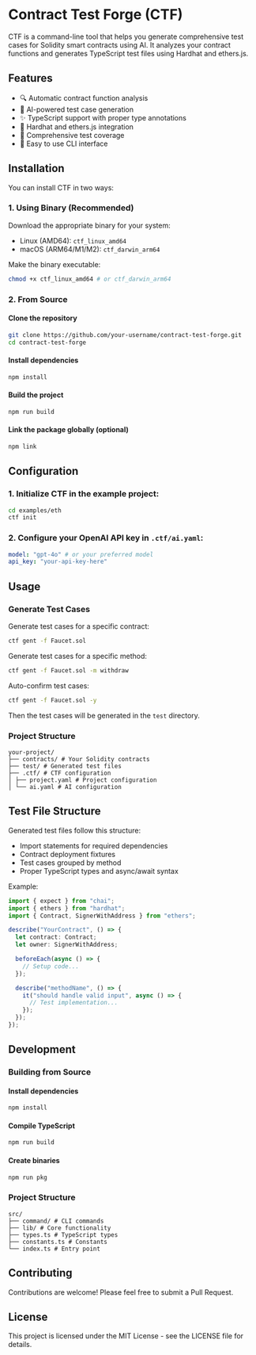 # Contract Test Forge (CTF)

CTF is a command-line tool that helps you generate comprehensive test cases for Solidity smart contracts using AI. It analyzes your contract functions and generates TypeScript test files using Hardhat and ethers.js.

## Features

- 🔍 Automatic contract function analysis
- 🤖 AI-powered test case generation
- ✨ TypeScript support with proper type annotations
- 🧪 Hardhat and ethers.js integration
- 📝 Comprehensive test coverage
- 🚀 Easy to use CLI interface

## Installation

You can install CTF in two ways:

### 1. Using Binary (Recommended)

Download the appropriate binary for your system:

- Linux (AMD64): `ctf_linux_amd64`
- macOS (ARM64/M1/M2): `ctf_darwin_arm64`

Make the binary executable:

```bash
chmod +x ctf_linux_amd64 # or ctf_darwin_arm64
```

### 2. From Source

#### Clone the repository

```bash
git clone https://github.com/your-username/contract-test-forge.git
cd contract-test-forge
```

#### Install dependencies

```bash
npm install
```

#### Build the project

```bash
npm run build
```

#### Link the package globally (optional)

```bash
npm link
```

## Configuration

### 1. Initialize CTF in the example project:

```bash
cd examples/eth
ctf init
```

### 2. Configure your OpenAI API key in `.ctf/ai.yaml`:

```yaml
model: "gpt-4o" # or your preferred model
api_key: "your-api-key-here"
```

## Usage

### Generate Test Cases

Generate test cases for a specific contract:

```bash
ctf gent -f Faucet.sol
```

Generate test cases for a specific method:

```bash
ctf gent -f Faucet.sol -m withdraw 
```

Auto-confirm test cases:

```bash
ctf gent -f Faucet.sol -y
```

Then the test cases will be generated in the `test` directory.

### Project Structure

```
your-project/
├── contracts/ # Your Solidity contracts
├── test/ # Generated test files
├── .ctf/ # CTF configuration
│ ├── project.yaml # Project configuration
│ └── ai.yaml # AI configuration
```

## Test File Structure

Generated test files follow this structure:

- Import statements for required dependencies
- Contract deployment fixtures
- Test cases grouped by method
- Proper TypeScript types and async/await syntax

Example:

```typescript
import { expect } from "chai";
import { ethers } from "hardhat";
import { Contract, SignerWithAddress } from "ethers";

describe("YourContract", () => {
  let contract: Contract;
  let owner: SignerWithAddress;

  beforeEach(async () => {
    // Setup code...
  });

  describe("methodName", () => {
    it("should handle valid input", async () => {
      // Test implementation...
    });
  });
});
```

## Development

### Building from Source

#### Install dependencies

```bash
npm install
```

#### Compile TypeScript

```bash
npm run build
```

#### Create binaries

```bash
npm run pkg
```

### Project Structure

```
src/
├── command/ # CLI commands
├── lib/ # Core functionality
├── types.ts # TypeScript types
├── constants.ts # Constants
└── index.ts # Entry point
```

## Contributing

Contributions are welcome! Please feel free to submit a Pull Request.

## License

This project is licensed under the MIT License - see the LICENSE file for details.
